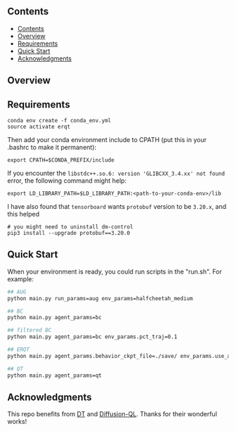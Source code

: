## Contents

- [Contents](#contents)
- [Overview](#overview)
- [Requirements](#requirements)
- [Quick Start](#quick-start)
- [Acknowledgments](#acknowledgments)


## Overview

## Requirements
```console
conda env create -f conda_env.yml
source activate erqt
```

Then add your conda environment include to CPATH (put this in your .bashrc to make it permanent):

```console
export CPATH=$CONDA_PREFIX/include
```

If you encounter the `libstdc++.so.6: version 'GLIBCXX_3.4.xx' not found` error, the following command might help:

```console
export LD_LIBRARY_PATH=$LD_LIBRARY_PATH:<path-to-your-conda-env>/lib
```

I have also found that `tensorboard` wants `protobuf` version to be `3.20.x`, and this helped

```console
# you might need to uninstall dm-control
pip3 install --upgrade protobuf==3.20.0
```

## Quick Start

When your environment is ready, you could run scripts in the "run.sh". For example:

``` Bash
## AUG
python main.py run_params=aug env_params=halfcheetah_medium 

## BC
python main.py agent_params=bc 

## filtered BC
python main.py agent_params=bc env_params.pct_traj=0.1

## ERQT
python main.py agent_params.behavior_ckpt_file=./save/ env_params.use_aug=true env_params.pct_traj=0.1 10%_bc_stochastic-halfcheetah-medium-replay-123-250324-112957/epoch_15.pth

## QT
python main.py agent_params=qt
```

## Acknowledgments

This repo benefits from [DT](https://github.com/kzl/decision-transformer) and [Diffusion-QL](https://github.com/Zhendong-Wang/Diffusion-Policies-for-Offline-RL). Thanks for their wonderful works!
